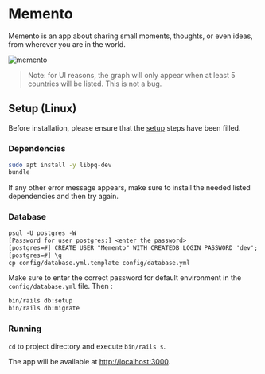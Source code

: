 # Memento

Memento is an app about sharing small moments, thoughts, or even ideas, from wherever you are in the world.

![memento](https://user-images.githubusercontent.com/32545895/72642048-82e22800-3939-11ea-9839-3573c18e2803.png)

> Note: for UI reasons, the graph will only appear when at least 5 countries will be listed. This is not a bug.

## Setup (Linux)

Before installation, please ensure that the [setup](SETUP.md) steps have been filled.

### Dependencies

```bash
sudo apt install -y libpq-dev
bundle
```

If any other error message appears, make sure to install the needed listed dependencies and then try again.

### Database

```txt
psql -U postgres -W
[Password for user postgres:] <enter the password>
[postgres=#] CREATE USER "Memento" WITH CREATEDB LOGIN PASSWORD 'dev';
[postgres=#] \q
cp config/database.yml.template config/database.yml
```

Make sure to enter the correct password for default environment in the `config/database.yml` file. Then :

```bash
bin/rails db:setup
bin/rails db:migrate
```

### Running

`cd` to project directory and execute `bin/rails s`.

The app will be available at <http://localhost:3000>.
